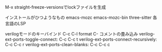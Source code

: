 M-x straight-freeze-versionsでlockファイルを生成

インストールがひつようなもの
emacs-mozc
emacs-mozc-bin
three-sitter
各言語のLSP


verilogモードのキーバインド
C-c C-l   format
C-<tab>   コメントの畳み込み
verilog-ext-ports-toggle-connect: C-c C-c t
verilog-ext-ports-connect-recursively: C-c C-c r
verilog-ext-ports-clean-blanks: C-c C-c c
